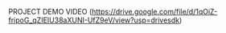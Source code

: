 PROJECT DEMO VIDEO
(https://drive.google.com/file/d/1qOiZ-fripoG_qZIEIU38aXUNI-UfZ9eV/view?usp=drivesdk)
